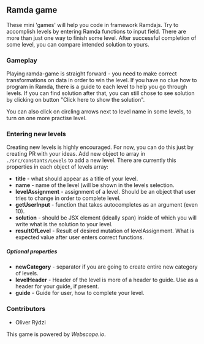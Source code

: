 ## Ramda game

These mini 'games' will help you code in framework Ramdajs. Try to accomplish levels 
by entering Ramda functions to input field. There are more than just one way to finish 
some level. After successful completion of some level, you can compare intended solution
to yours.

### Gameplay

Playing ramda-game is straight forward - you need to make correct transformations on data
in order to win the level. If you have no clue how to program in Ramda, there is a guide
to each level to help you go through levels. If you can find solution after that,
you can still chose to see solution by clicking on button "Click here to show the solution".

You can also click on circling arrows next to level name in some levels, to turn on one
more practise level.


### Entering new levels

Creating new levels is highly encouraged. For now, you can do this just by creating PR with your 
ideas. Add new object to array in `./src/constants/Levels` to add a new level. There are currently
this properties in each object of levels array:
- **title** - what should appear as a title of your level.
- **name** - name of the level (will be shown in the levels selection.
- **levelAssignment** - assignment of a level. Should be an object that user tries to change in order
to complete level.
- **getUserInput** - function that takes autocompletes as an argument (even 10).
- **solution** - should be JSX element (ideally span) inside of which you will write what is the solution to your level.
- **resultOfLevel** - Result of desired mutation of levelAssignment. What is expected value after user
enters correct functions.

##### Optional properties

- **newCategory** - separator if you are going to create entire new category of levels.
- **levelHeader** - Header of the level is more of a header to guide. Use as a header for your guide, if present.
- **guide** - Guide for user, how to complete your level.


### Contributors

- Oliver Rýdzi

This game is powered by *Webscope.io*.

